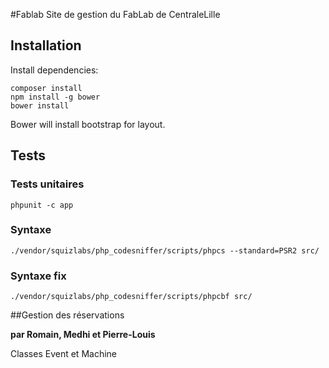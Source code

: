 #Fablab
Site de gestion du FabLab de CentraleLille

## Installation

Install dependencies:

```
composer install
npm install -g bower
bower install
```

Bower will install bootstrap for layout.


## Tests
### Tests unitaires

```
phpunit -c app
```

### Syntaxe

```
./vendor/squizlabs/php_codesniffer/scripts/phpcs --standard=PSR2 src/
```
### Syntaxe fix

```
./vendor/squizlabs/php_codesniffer/scripts/phpcbf src/
```



##Gestion des réservations

**par Romain, Medhi et Pierre-Louis**

Classes Event et Machine
